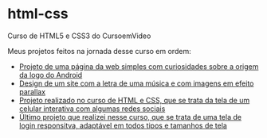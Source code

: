 # html-css
 Curso de HTML5 e CSS3 do CursoemVideo

Meus projetos feitos na jornada desse curso em ordem:

<ul>
 
<li><a href="screm1n.github.io/android-project/">Projeto de uma página da web simples com curiosidades sobre a origem da logo do Android</a>

<li><a href="screm1n.github.io/stronger-project/">Design de um site com a letra de uma música e com imagens em efeito parallax</a>

<li><a href="screm1n.github.io/socialmedia-project/">Projeto realizado no curso de HTML e CSS, que se trata da tela de um celular interativa com algumas redes sociais</a>

<li><a href="screm1n.github.io/login-project">Último projeto que realizei nesse curso, que se trata de uma tela de login responsitva, adaptável em todos tipos e tamanhos de tela</a>

</ul>

